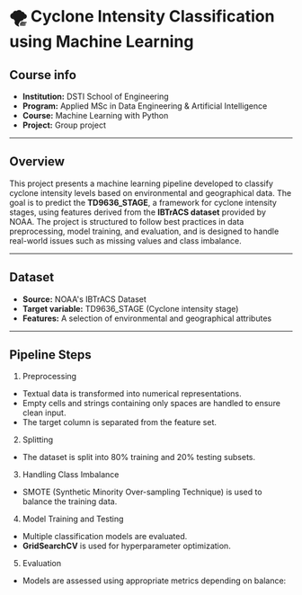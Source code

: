 # 🌪️ Cyclone Intensity Classification using Machine Learning

## Course info

- **Institution:** DSTI School of Engineering
- **Program:** Applied MSc in Data Engineering & Artificial Intelligence  
- **Course:** Machine Learning with Python   
- **Project:** Group project 

---

## Overview
This project presents a machine learning pipeline developed to classify cyclone intensity levels based on environmental and geographical data. The goal is to predict the **TD9636_STAGE**, a framework for cyclone intensity stages, using features derived from the **IBTrACS dataset** provided by NOAA.
The project is structured to follow best practices in data preprocessing, model training, and evaluation, and is designed to handle real-world issues such as missing values and class imbalance.

---

## Dataset

 - **Source:** NOAA's IBTrACS Dataset
 - **Target variable:** TD9636_STAGE (Cyclone intensity stage)
 - **Features:** A selection of environmental and geographical attributes

---

## Pipeline Steps
1. Preprocessing
 - Textual data is transformed into numerical representations.
 - Empty cells and strings containing only spaces are handled to ensure clean input.
 - The target column is separated from the feature set.

2. Splitting
 - The dataset is split into 80% training and 20% testing subsets.
 
3. Handling Class Imbalance
 - SMOTE (Synthetic Minority Over-sampling Technique) is used to balance the training data.

4. Model Training and Testing
 - Multiple classification models are evaluated.
 - **GridSearchCV** is used for hyperparameter optimization.

5. Evaluation
 - Models are assessed using appropriate metrics depending on balance:
